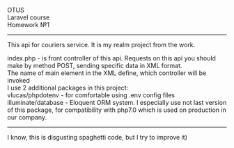 OTUS
<br>
Laravel course
<br>
Homework №1
<hr>
This api for couriers service. It is my realm project from the work.

index.php - is front controller of this api.
Requests on this api you should make by method POST, sending specific data in XML format.
<br>
The name of main element in the XML define, which controller will be invoked
<br>
I use 2 additional packages in this project: 
<br>
vlucas/phpdotenv - for comfortable using .env config files
<br>
illuminate/database - Eloquent ORM system. I especially use not last version of this package,
 for compatibility with php7.0 which is used on production in our company.

<hr>
I know, this is disgusting spaghetti code, but I try to improve it)


